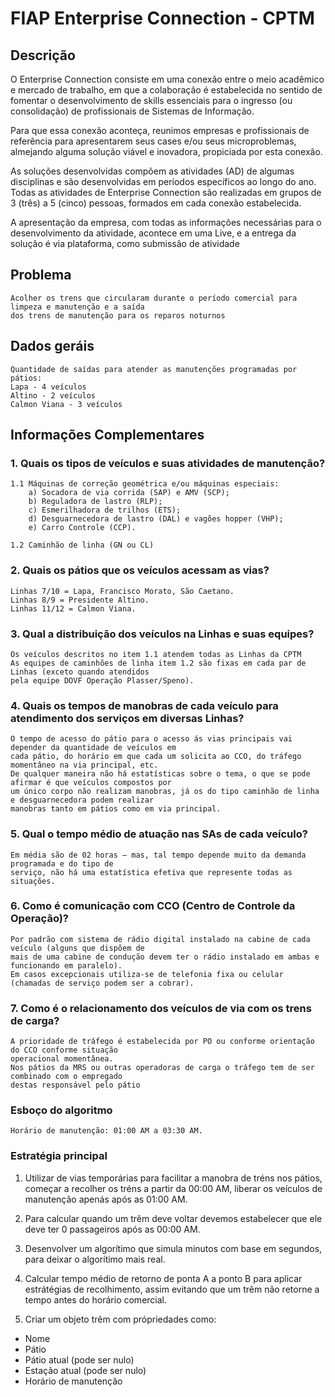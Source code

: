 # FIAP Enterprise Connection - CPTM

## Descrição

O Enterprise Connection consiste em uma conexão entre o meio acadêmico e mercado de trabalho, em que a colaboração é estabelecida no sentido de fomentar o desenvolvimento de skills essenciais para o ingresso (ou consolidação) de profissionais de Sistemas de Informação.

Para que essa conexão aconteça, reunimos empresas e profissionais de referência para apresentarem seus cases e/ou seus microproblemas, almejando alguma solução viável e inovadora, propiciada por esta conexão.

As soluções desenvolvidas compõem as atividades (AD) de algumas disciplinas e são desenvolvidas em períodos específicos ao longo do ano. Todas as atividades de Enterprise Connection são realizadas em grupos de 3 (três) a 5 (cinco) pessoas, formados em cada conexão estabelecida.

A apresentação da empresa, com todas as informações necessárias para o desenvolvimento da atividade, acontece em uma Live, e a entrega da solução é via plataforma, como submissão de atividade

## Problema

    Acolher os trens que circularam durante o período comercial para limpeza e manutenção e a saída 
    dos trens de manutenção para os reparos noturnos 

## Dados geráis

    Quantidade de saídas para atender as manutenções programadas por pátios: 
    Lapa - 4 veículos 
    Altino - 2 veículos 
    Calmon Viana - 3 veículos

## Informações Complementares

### 1. Quais os tipos de veículos e suas atividades de manutenção?

    1.1 Máquinas de correção geométrica e/ou máquinas especiais: 
        a) Socadora de via corrida (SAP) e AMV (SCP);
        b) Reguladora de lastro (RLP);
        c) Esmerilhadora de trilhos (ETS); 
        d) Desguarnecedora de lastro (DAL) e vagões hopper (VHP); 
        e) Carro Controle (CCP). 

    1.2 Caminhão de linha (GN ou CL) 

### 2. Quais os pátios que os veículos acessam as vias?

    Linhas 7/10 = Lapa, Francisco Morato, São Caetano. 
    Linhas 8/9 = Presidente Altino. 
    Linhas 11/12 = Calmon Viana. 

### 3. Qual a distribuição dos veículos na Linhas e suas equipes?

    Os veículos descritos no item 1.1 atendem todas as Linhas da CPTM
    As equipes de caminhões de linha item 1.2 são fixas em cada par de Linhas (exceto quando atendidos 
    pela equipe DOVF Operação Plasser/Speno). 

### 4. Quais os tempos de manobras de cada veículo para atendimento dos serviços em diversas Linhas?

    O tempo de acesso do pátio para o acesso ás vias principais vai depender da quantidade de veículos em 
    cada pátio, do horário em que cada um solicita ao CCO, do tráfego momentâneo na via principal, etc. 
    De qualquer maneira não há estatísticas sobre o tema, o que se pode afirmar é que veículos compostos por 
    um único corpo não realizam manobras, já os do tipo caminhão de linha e desguarnecedora podem realizar 
    manobras tanto em pátios como em via principal.

### 5. Qual o tempo médio de atuação nas SAs de cada veículo?

    Em média são de 02 horas – mas, tal tempo depende muito da demanda programada e do tipo de 
    serviço, não há uma estatística efetiva que represente todas as situações. 

### 6. Como é comunicação com CCO (Centro de Controle da Operação)?

    Por padrão com sistema de rádio digital instalado na cabine de cada veículo (alguns que dispõem de 
    mais de uma cabine de condução devem ter o rádio instalado em ambas e funcionando em paralelo). 
    Em casos excepcionais utiliza-se de telefonia fixa ou celular (chamadas de serviço podem ser a cobrar). 

### 7. Como é o relacionamento dos veículos de via com os trens de carga?

    A prioridade de tráfego é estabelecida por PO ou conforme orientação do CCO conforme situação 
    operacional momentânea. 
    Nos pátios da MRS ou outras operadoras de carga o tráfego tem de ser combinado com o empregado 
    destas responsável pelo pátio

### Esboço do algoritmo

    Horário de manutenção: 01:00 AM a 03:30 AM.

### Estratégia principal

1. Utilizar de vias temporárias para facilitar a manobra de tréns nos pátios, começar a recolher os tréns a partir da 00:00 AM, liberar os veículos de manutenção apenás após as 01:00 AM.

2. Para calcular quando um trêm deve voltar devemos estabelecer que ele deve ter 0 passageiros após as 00:00 AM.

3. Desenvolver um algorítimo que simula minutos com base em segundos, para deixar o algorítimo mais real.

4. Calcular tempo médio de retorno de ponta A a ponto B para aplicar estrátégias de recolhimento, assim evitando que um trêm não retorne a tempo antes do horário comercial.

5. Criar um objeto trêm com própriedades como:

- Nome
- Pátio
- Pátio atual (pode ser nulo)
- Estação atual (pode ser nulo)
- Horário de manutenção
